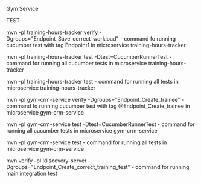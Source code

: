 Gym Service

TEST

mvn -pl training-hours-tracker verify -Dgroups="Endpoint_Save_correct_workload" - command fo running cucumber test with tag Endpoint1
in microservice training-hours-tracker

mvn -pl training-hours-tracker test -Dtest=CucumberRunnerTest - command for running all cucumber tests
in microservice training-hours-tracker

mvn -pl training-hours-tracker test - command for running all tests in microservice training-hours-tracker

mvn -pl gym-crm-service verify -Dgroups="Endpoint_Create_trainee" - command fo running cucumber test with tag @Endpoint_Create_trainee 
in microservice gym-crm-service

mvn -pl gym-crm-service test -Dtest=CucumberRunnerTest - command for running all cucumber tests 
in microservice gym-crm-service

mvn -pl gym-crm-service test - command for running all tests in microservice gym-crm-service

mvn verify -pl !discovery-server -Dgroups="Endpoint_Create_correct_training_test" - command for running  main integration test
